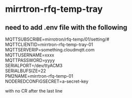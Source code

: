 # mirrtron-rfq-temp-tray
## need to add .env file with the following
MQTTSUBSCRIBE=mirrotron/rfq-temp/01/setting/#  
MQTTCLIENTID=mirrtron-rfq-temp-tray-01  
MQTTSERVERIP=something.cloudmqtt.com  
MQTTUSERNAME=xxxx  
MQTTPASSWORD=yyyy  
SERIALPORT=/dev/ttyACM3  
SERIALBUFSIZE=22  
PM2NAME=mirrtron-rfq-temp-01   
NODEREDCONFIGSECRET=a-secret-key    

with no CR after the last line

